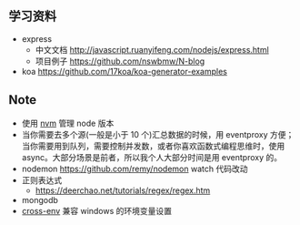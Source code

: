 ## 学习资料
* express 
    * 中文文档 http://javascript.ruanyifeng.com/nodejs/express.html
    * 项目例子 https://github.com/nswbmw/N-blog
* koa https://github.com/17koa/koa-generator-examples

## Note

* 使用 [nvm](https://github.com/creationix/nvm) 管理 node 版本
* 当你需要去多个源(一般是小于 10 个)汇总数据的时候，用 eventproxy 方便；当你需要用到队列，需要控制并发数，或者你喜欢函数式编程思维时，使用 async。大部分场景是前者，所以我个人大部分时间是用 eventproxy 的。
*  nodemon https://github.com/remy/nodemon  watch 代码改动
*  正则表达式
    *  https://deerchao.net/tutorials/regex/regex.htm
* mongodb
* [cross-env](https://www.npmjs.com/package/cross-env) 兼容 windows 的环境变量设置

